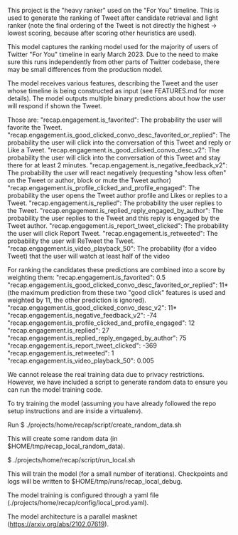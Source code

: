 This project is the "heavy ranker" used on the "For You" timeline. This is used to generate the ranking of Tweet after candidate retrieval and light ranker (note the final ordering of the Tweet is not directly the highest -> lowest scoring, because after scoring other heuristics are used).

This model captures the ranking model used for the majority of users of Twitter "For You" timeline in early March 2023. Due to the need to make sure this runs independently from other parts of Twitter codebase, there may be small differences from the production model.

The model receives various features, describing the Tweet and the user whose timeline is being constructed as input (see FEATURES.md for more details). The model outputs multiple binary predictions about how the user will respond if shown the Tweet.

Those are:
"recap.engagement.is_favorited": The probability the user will favorite the Tweet.
"recap.engagement.is_good_clicked_convo_desc_favorited_or_replied": The probability the user will click into the conversation of this Tweet and reply or Like a Tweet.
"recap.engagement.is_good_clicked_convo_desc_v2": The probability the user will click into the conversation of this Tweet and stay there for at least 2 minutes.
"recap.engagement.is_negative_feedback_v2": The probability the user will react negatively (requesting "show less often" on the Tweet or author, block or mute the Tweet author)
"recap.engagement.is_profile_clicked_and_profile_engaged": The probability the user opens the Tweet author profile and Likes or replies to a Tweet.
"recap.engagement.is_replied": The probability the user replies to the Tweet.
"recap.engagement.is_replied_reply_engaged_by_author": The probability the user replies to the Tweet and this reply is engaged by the Tweet author.
"recap.engagement.is_report_tweet_clicked": The probability the user will click Report Tweet.
"recap.engagement.is_retweeted": The probability the user will ReTweet the Tweet.
"recap.engagement.is_video_playback_50": The probability (for a video Tweet) that the user will watch at least half of the video

For ranking the candidates these predictions are combined into a score by weighting them:
"recap.engagement.is_favorited": 0.5
"recap.engagement.is_good_clicked_convo_desc_favorited_or_replied": 11* (the maximum prediction from these two "good click" features is used and weighted by 11, the other prediction is ignored).
"recap.engagement.is_good_clicked_convo_desc_v2": 11*
"recap.engagement.is_negative_feedback_v2": -74
"recap.engagement.is_profile_clicked_and_profile_engaged": 12
"recap.engagement.is_replied": 27
"recap.engagement.is_replied_reply_engaged_by_author": 75
"recap.engagement.is_report_tweet_clicked": -369
"recap.engagement.is_retweeted": 1
"recap.engagement.is_video_playback_50": 0.005

We cannot release the real training data due to privacy restrictions. However, we have included a script to generate random data to ensure you can run the model training code.

To try training the model (assuming you have already followed the repo setup instructions and are inside a virtualenv).

Run
$ ./projects/home/recap/script/create_random_data.sh

This will create some random data (in $HOME/tmp/recap_local_random_data).

$ ./projects/home/recap/script/run_local.sh

This will train the model (for a small number of iterations). Checkpoints and logs will be written to $HOME/tmp/runs/recap_local_debug.

The model training is configured through a yaml file (./projects/home/recap/config/local_prod.yaml).

The model architecture is a parallel masknet (https://arxiv.org/abs/2102.07619).
